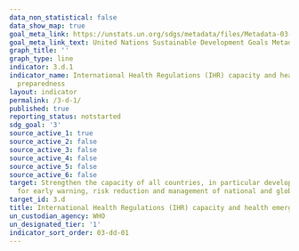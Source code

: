 ```yaml
---
data_non_statistical: false
data_show_map: true
goal_meta_link: https://unstats.un.org/sdgs/metadata/files/Metadata-03-0D-01.pdf
goal_meta_link_text: United Nations Sustainable Development Goals Metadata (pdf 865kB)
graph_title: ''
graph_type: line
indicator: 3.d.1
indicator_name: International Health Regulations (IHR) capacity and health emergency
  preparedness
layout: indicator
permalink: /3-d-1/
published: true
reporting_status: notstarted
sdg_goal: '3'
source_active_1: true
source_active_2: false
source_active_3: false
source_active_4: false
source_active_5: false
source_active_6: false
target: Strengthen the capacity of all countries, in particular developing countries,
  for early warning, risk reduction and management of national and global health risks
target_id: 3.d
title: International Health Regulations (IHR) capacity and health emergency preparedness
un_custodian_agency: WHO
un_designated_tier: '1'
indicator_sort_order: 03-dd-01
---
```

